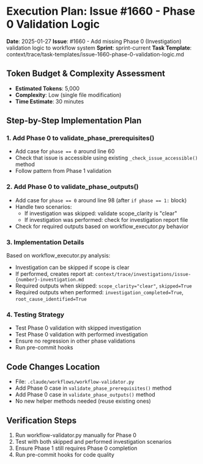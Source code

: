 # Execution Plan: Issue #1660 - Phase 0 Validation Logic

**Date**: 2025-01-27
**Issue**: #1660 - Add missing Phase 0 (Investigation) validation logic to workflow system
**Sprint**: sprint-current
**Task Template**: context/trace/task-templates/issue-1660-phase-0-validation-logic.md

## Token Budget & Complexity Assessment
- **Estimated Tokens**: 5,000
- **Complexity**: Low (single file modification)
- **Time Estimate**: 30 minutes

## Step-by-Step Implementation Plan

### 1. Add Phase 0 to validate_phase_prerequisites()
- Add case for `phase == 0` around line 60
- Check that issue is accessible using existing `_check_issue_accessible()` method
- Follow pattern from Phase 1 validation

### 2. Add Phase 0 to validate_phase_outputs()
- Add case for `phase == 0` around line 98 (after `if phase == 1:` block)
- Handle two scenarios:
  - If investigation was skipped: validate scope_clarity is "clear"
  - If investigation was performed: check for investigation report file
- Check for required outputs based on workflow_executor.py behavior

### 3. Implementation Details
Based on workflow_executor.py analysis:
- Investigation can be skipped if scope is clear
- If performed, creates report at: `context/trace/investigations/issue-{number}-investigation.md`
- Required outputs when skipped: `scope_clarity="clear"`, `skipped=True`
- Required outputs when performed: `investigation_completed=True`, `root_cause_identified=True`

### 4. Testing Strategy
- Test Phase 0 validation with skipped investigation
- Test Phase 0 validation with performed investigation
- Ensure no regression in other phase validations
- Run pre-commit hooks

## Code Changes Location
- File: `.claude/workflows/workflow-validator.py`
- Add Phase 0 case in `validate_phase_prerequisites()` method
- Add Phase 0 case in `validate_phase_outputs()` method
- No new helper methods needed (reuse existing ones)

## Verification Steps
1. Run workflow-validator.py manually for Phase 0
2. Test with both skipped and performed investigation scenarios
3. Ensure Phase 1 still requires Phase 0 completion
4. Run pre-commit hooks for code quality
